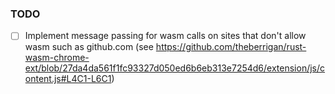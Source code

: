 ### TODO

- [ ] Implement message passing for wasm calls on sites that don't allow wasm such as github.com (see https://github.com/theberrigan/rust-wasm-chrome-ext/blob/27da4da561f1fc93327d050ed6b6eb313e7254d6/extension/js/content.js#L4C1-L6C1)